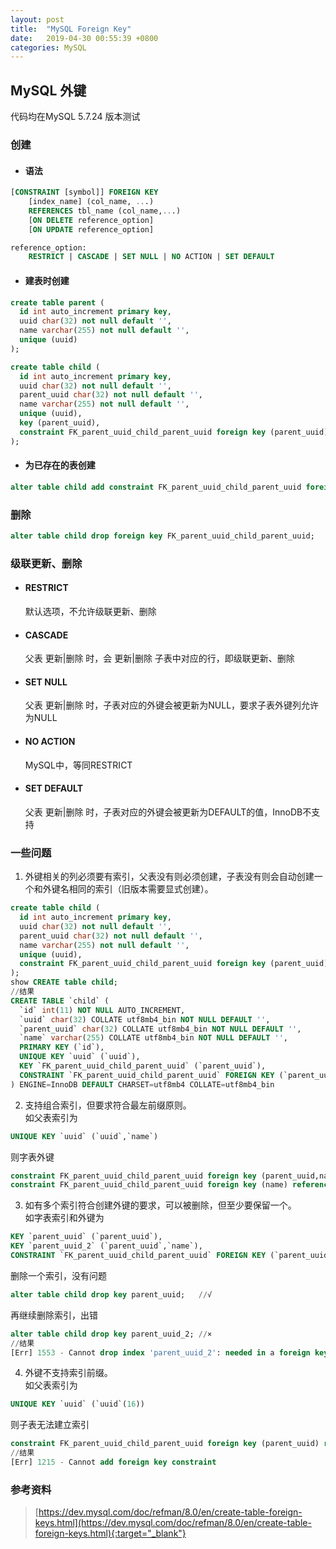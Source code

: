 ```yaml
---
layout: post
title:  "MySQL Foreign Key"
date:   2019-04-30 00:55:39 +0800
categories: MySQL
---
```

## MySQL 外键

代码均在MySQL 5.7.24 版本测试

### 创建

* #### 语法

``` sql
[CONSTRAINT [symbol]] FOREIGN KEY
    [index_name] (col_name, ...)
    REFERENCES tbl_name (col_name,...)
    [ON DELETE reference_option]
    [ON UPDATE reference_option]

reference_option:
    RESTRICT | CASCADE | SET NULL | NO ACTION | SET DEFAULT
```

* #### 建表时创建

``` sql
create table parent (
  id int auto_increment primary key,
  uuid char(32) not null default '',
  name varchar(255) not null default '',
  unique (uuid)
);

create table child (
  id int auto_increment primary key,
  uuid char(32) not null default '',
  parent_uuid char(32) not null default '',
  name varchar(255) not null default '',
  unique (uuid),
  key (parent_uuid),
  constraint FK_parent_uuid_child_parent_uuid foreign key (parent_uuid) references parent (uuid)
);
```

* #### 为已存在的表创建

``` sql
alter table child add constraint FK_parent_uuid_child_parent_uuid foreign key (parent_uuid) references parent (uuid);
```

### 删除

``` sql
alter table child drop foreign key FK_parent_uuid_child_parent_uuid;
```

### 级联更新、删除

* #### RESTRICT
  默认选项，不允许级联更新、删除
* #### CASCADE
  父表 更新|删除 时，会 更新|删除 子表中对应的行，即级联更新、删除
* #### SET NULL
  父表 更新|删除 时，子表对应的外键会被更新为NULL，要求子表外键列允许为NULL
* #### NO ACTION
  MySQL中，等同RESTRICT
* #### SET DEFAULT
  父表 更新|删除 时，子表对应的外键会被更新为DEFAULT的值，InnoDB不支持

### 一些问题
1. 外键相关的列必须要有索引，父表没有则必须创建，子表没有则会自动创建一个和外键名相同的索引（旧版本需要显式创建）。
``` sql
create table child (
  id int auto_increment primary key,
  uuid char(32) not null default '',
  parent_uuid char(32) not null default '',
  name varchar(255) not null default '',
  unique (uuid),
  constraint FK_parent_uuid_child_parent_uuid foreign key (parent_uuid) references parent (uuid)
);
show CREATE table child;
//结果
CREATE TABLE `child` (
  `id` int(11) NOT NULL AUTO_INCREMENT,
  `uuid` char(32) COLLATE utf8mb4_bin NOT NULL DEFAULT '',
  `parent_uuid` char(32) COLLATE utf8mb4_bin NOT NULL DEFAULT '',
  `name` varchar(255) COLLATE utf8mb4_bin NOT NULL DEFAULT '',
  PRIMARY KEY (`id`),
  UNIQUE KEY `uuid` (`uuid`),
  KEY `FK_parent_uuid_child_parent_uuid` (`parent_uuid`),
  CONSTRAINT `FK_parent_uuid_child_parent_uuid` FOREIGN KEY (`parent_uuid`) REFERENCES `parent` (`uuid`)
) ENGINE=InnoDB DEFAULT CHARSET=utf8mb4 COLLATE=utf8mb4_bin
```

2. 支持组合索引，但要求符合最左前缀原则。  
  如父表索引为
  ``` sql
  UNIQUE KEY `uuid` (`uuid`,`name`)
  ```
  则字表外键
  ``` sql
  constraint FK_parent_uuid_child_parent_uuid foreign key (parent_uuid,name) references parent (uuid,name)  //√
  constraint FK_parent_uuid_child_parent_uuid foreign key (name) references parent (name)                   //×
  ```

3. 如有多个索引符合创建外键的要求，可以被删除，但至少要保留一个。  
  如字表索引和外键为
  ``` sql
  KEY `parent_uuid` (`parent_uuid`),
  KEY `parent_uuid_2` (`parent_uuid`,`name`),
  CONSTRAINT `FK_parent_uuid_child_parent_uuid` FOREIGN KEY (`parent_uuid`) REFERENCES `parent` (`uuid`)
  ```
  删除一个索引，没有问题
  ``` sql
  alter table child drop key parent_uuid;   //√
  ```
  再继续删除索引，出错
  ``` sql
  alter table child drop key parent_uuid_2; //×
  //结果
  [Err] 1553 - Cannot drop index 'parent_uuid_2': needed in a foreign key constraint
  ```

4. 外键不支持索引前缀。  
  如父表索引为
  ``` sql
  UNIQUE KEY `uuid` (`uuid`(16))
  ```
  则子表无法建立索引
  ``` sql
  constraint FK_parent_uuid_child_parent_uuid foreign key (parent_uuid) references parent (uuid)  //×
  //结果
  [Err] 1215 - Cannot add foreign key constraint
  ```

### 参考资料
>[https://dev.mysql.com/doc/refman/8.0/en/create-table-foreign-keys.html](https://dev.mysql.com/doc/refman/8.0/en/create-table-foreign-keys.html){:target="_blank"}

